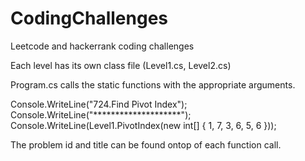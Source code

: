 # CodingChallenges
Leetcode and hackerrank coding challenges

Each level has its own class file (Level1.cs, Level2.cs)

Program.cs calls the static functions with the appropriate arguments.

Console.WriteLine("724.Find Pivot Index");
Console.WriteLine("********************");
Console.WriteLine(Level1.PivotIndex(new int[] { 1, 7, 3, 6, 5, 6 }));

The problem id and title can be found ontop of each function call.
